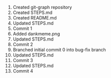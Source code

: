 1. Created git-graph repository
2. Created STEPS.md
3. Created README.md
4. Updated STEPS.md
5. Commit 1
6. Added dankmeme.png
7. Updated STEPS.md
8. Commit 2
9. Branched initial commit 0 into bug-fix branch
10. Updated STEPS.md
11. Commit 3
12. Updated STEPS.md
13. Commit 4